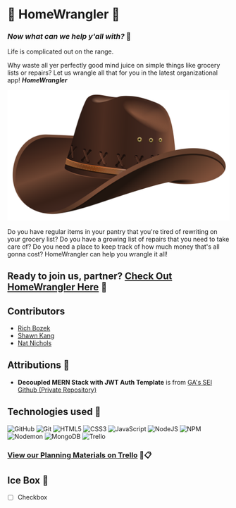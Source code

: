 # 🤠 HomeWrangler 🏡

### _Now what can we help y'all with?_ 🤠

Life is complicated out on the range. 

Why waste all yer perfectly good mind juice on simple things like grocery lists or repairs?
Let us wrangle all that for you in the latest organizational app! **_HomeWrangler_**

![Placeholder for Logo OR Screenshot of Landing page](/src/assets/cowboy-hat-tp-bg-large.png)

Do you have regular items in your pantry that you're tired of rewriting on your grocery list? Do you have a growing list of repairs that you need to take care of? Do you need a place to keep track of how much money that's all gonna cost? HomeWrangler can help you wrangle it all! 

<!-- add slightly more detailed description of how to navigate/use the app -->

## Ready to join us, partner? [Check Out HomeWrangler Here](link "HomeWrangler") 🤠

<!-- add additional app screenshot? -->

## Contributors
* [Rich Bozek](https://github.com/rbozek "Rich Bozek's GitHub Profile")
* [Shawn Kang](https://github.com/shawnkang0818 "Shawn Kang's GitHub Profile")
* [Nat Nichols](https://github.com/natnichols "Nat Nichols's GitHub Profile")

## Attributions 🎉
* **Decoupled MERN Stack with JWT Auth Template** is from [GA's SEI Github (Private Repository)](https://github.com/SEI-Remote/decoupled-mern-jwt-auth-template-front-end "SEI-Remote Decoupled MERN Stack with JWT Auth Template - Front End GitHub Repo")

## Technologies used 🧰
![GitHub](https://img.shields.io/badge/github-%23121011.svg?style=for-the-badge&logo=github&logoColor=white)
![Git](https://img.shields.io/badge/git-%23F05033.svg?style=for-the-badge&logo=git&logoColor=white)
![HTML5](https://img.shields.io/badge/html5-%23E34F26.svg?style=for-the-badge&logo=html5&logoColor=white)
![CSS3](https://img.shields.io/badge/css3-%231572B6.svg?style=for-the-badge&logo=css3&logoColor=white)
![JavaScript](https://img.shields.io/badge/javascript-%23323330.svg?style=for-the-badge&logo=javascript&logoColor=%23F7DF1E)
![NodeJS](https://img.shields.io/badge/node.js-6DA55F?style=for-the-badge&logo=node.js&logoColor=white)
![NPM](https://img.shields.io/badge/NPM-%23CB3837.svg?style=for-the-badge&logo=npm&logoColor=white)
![Nodemon](https://img.shields.io/badge/NODEMON-%23323330.svg?style=for-the-badge&logo=nodemon&logoColor=%BBDEAD)
![MongoDB](https://img.shields.io/badge/MongoDB-%234ea94b.svg?style=for-the-badge&logo=mongodb&logoColor=white)
![Trello](https://img.shields.io/badge/Trello-%23026AA7.svg?style=for-the-badge&logo=Trello&logoColor=white)
<!-- *** add REACT + any other necessary badges -->

### [View our Planning Materials on Trello](https://trello.com/b/07MzUQgw/homewrangler%F0%9F%A4%A0 "HomeWrangler Trello Board") 🤠📋

## Ice Box 🧊
- [ ] Checkbox

